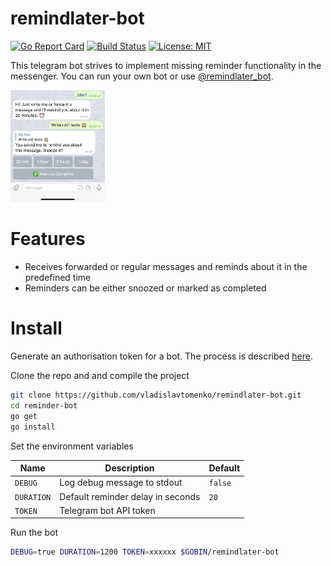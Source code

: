 # remindlater-bot

[![Go Report Card](https://goreportcard.com/badge/github.com/vladislavtomenko/remindlater-bot)](https://goreportcard.com/report/github.com/vladislavtomenko/remindlater-bot)
[![Build Status](https://travis-ci.org/vladislavtomenko/remindlater-bot.svg?branch=master)](https://travis-ci.org/vladislavtomenko/remindlater-bot)
[![License: MIT](https://img.shields.io/badge/License-MIT-blue.svg)](https://opensource.org/licenses/MIT)

This telegram bot strives to implement missing reminder functionality in the messenger. You can run your own bot or use [@remindlater_bot](https://telegram.me/remindlater_bot).

<img src="img/bot.jpg" width="30%">

# Features

* Receives forwarded or regular messages and reminds about it in the predefined time
* Reminders can be either snoozed or marked as completed

# Install

Generate an authorisation token for a bot. The process is described [here](https://core.telegram.org/bots#6-botfather).

Clone the repo and and compile the project
```bash
git clone https://github.com/vladislavtomenko/remindlater-bot.git
cd reminder-bot
go get
go install
```

Set the environment variables

Name | Description | Default
--------- | ----------- | -------
`DEBUG` | Log debug message to stdout | `false`
`DURATION` | Default reminder delay in seconds | `20`
`TOKEN` | Telegram bot API token | 

Run the bot
```bash
DEBUG=true DURATION=1200 TOKEN=xxxxxx $GOBIN/remindlater-bot
```
